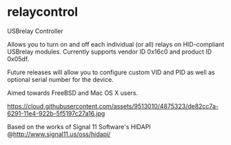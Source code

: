 relaycontrol
============

USBrelay Controller

Allows you to turn on and off each individual (or all) relays on HID-compliant USBrelay modules. Currently supports vendor ID 0x16c0 and product ID 0x05df.

Future releases will allow you to configure custom VID and PID as well as optional serial number for the device.

Aimed towards FreeBSD and Mac OS X users.

https://cloud.githubusercontent.com/assets/9513010/4875323/de82cc7a-6291-11e4-922b-5f5197c27a16.jpg

Based on the works of Signal 11 Software's HIDAPI @http://www.signal11.us/oss/hidapi/
